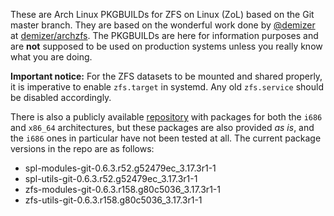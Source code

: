 These are Arch Linux PKGBUILDs for ZFS on Linux (ZoL) based on the Git master branch. They are based on the wonderful work done by [@demizer](https://github.com/demizer) at [demizer/archzfs](https://github.com/demizer/archzfs). The PKGBUILDs are here for information purposes and are **not** supposed to be used on production systems unless you really know what you are doing.

**Important notice:** For the ZFS datasets to be mounted and shared properly, it is imperative to enable `zfs.target` in systemd. Any old `zfs.service` should be disabled accordingly.

There is also a publicly available [repository](http://kerberia.net/archlinux/repo/archzfs-git) with packages for both the `i686` and `x86_64` architectures, but these packages are also provided *as is*, and the `i686` ones in particular have not been tested at all. The current package versions in the repo are as follows:
* spl-modules-git-0.6.3.r52.g52479ec_3.17.3r1-1
* spl-utils-git-0.6.3.r52.g52479ec_3.17.3r1-1
* zfs-modules-git-0.6.3.r158.g80c5036_3.17.3r1-1
* zfs-utils-git-0.6.3.r158.g80c5036_3.17.3r1-1
